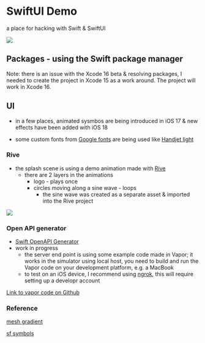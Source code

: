 # SwiftUI Demo
 a place for hacking with Swift & SwiftUI

![](https://github.com/user-attachments/assets/ec5fc2a4-287f-4c4a-aaf7-b4a40fdccb3e)


## Packages - using the Swift package manager

Note: there is an issue with the Xcode 16 beta & resolving packages, I needed to create the project in Xcode 15 as a work around.  The project will work in Xcode 16.
 
 ## UI 
 
 - in a few places, animated sysmbos are being introduced in iOS 17 & new effects have been added with iOS 18
 
 - some custom fonts from [Google fonts](https://fonts.google.com) are being used like [Handjet light](https://fonts.google.com/share?selection.family=Handjet:wght@100..900)
 
 ### Rive
 
* the splash scene is using a demo animation made with [Rive](https://www.rive.app)
    * there are 2 layers in the animations
        * logo - plays once
        * circles moving along a sine wave - loops
            * the sine wave was created as a separate asset & imported into the Rive project
 
 ![](https://github.com/user-attachments/assets/2e4e4a0f-f33b-4aa9-a373-63f271d94d97)

### Open API generator

- [Swift OpenAPI Generator](https://github.com/apple/swift-openapi-generator)
- work in progress
  - the server end point is using some example code made in Vapor; it works in the simulator using local host, you need to build and run the Vapor code on your development platform, e.g. a MacBook
  - to test on an iOS device, I recommend using [ngrok](https://ngrok.com), this will require setting up a developr account

[Link to vapor code on Github](https://github.com/apple/swift-openapi-generator/tree/main/Examples/hello-world-vapor-server-example)


### Reference

[mesh gradient](https://developer.apple.com/documentation/SwiftUI/MeshGradient)

[sf symbols](https://developer.apple.com/design/human-interface-guidelines/sf-symbols/)
